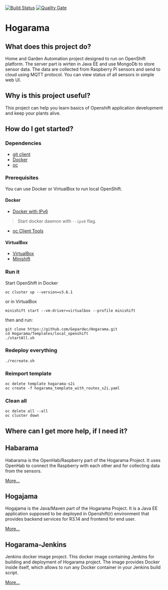 [![Build Status](https://travis-ci.org/Gepardec/Hogarama.svg?branch=master)](https://travis-ci.org/Gepardec/Hogarama) [![Quality Gate](https://sonarcloud.io/api/badges/gate?key=com.gepardec.hogajama:hogajama)](https://sonarcloud.io/dashboard/index/com.gepardec.hogajama:hogajama)

# Hogarama

## What does this project do?
Home and Garden Automation project designed to run on OpenShift platform. The server part is wirten in Java EE and use MongoDb to store sensor data. The data are collected from Raspberry Pi sensors and send to cloud using MQTT protocol. You can view status of all sensors in simple web UI.

## Why is this project useful?
This project can help you learn basics of Openshift application development and keep your plants alive.

## How do I get started?

### Dependencies 
* [git client](https://git-scm.com/)
* [Docker](https://www.docker.com/)
* [oc](https://www.openshift.org/download.html#oc-platforms)

### Prerequisites

You can use Docker or VirtualBox to run local OpenShift. 

#### Docker
* [Docker with IPv6](https://docs.docker.com/engine/userguide/networking/default_network/ipv6/)
 > Start docker daemon with `--ipv6` flag.
* [oc Client Tools](https://www.openshift.org/download.html) 

#### VirtualBox
* [VirtualBox](https://www.virtualbox.org/wiki/Downloads)
* [Minishift](https://docs.openshift.org/latest/minishift/getting-started/installing.html)

### Run it

Start OpenShift in Docker

```
oc cluster up --version=v3.6.1
```

or in VirtualBox

```
minishift start --vm-driver=virtualbox --profile minishift
```

then and run:

```
git clone https://github.com/Gepardec/Hogarama.git
cd Hogarama/Templates/local_openshift
./startAll.sh
```

### Redeploy everything
```
./recreate.sh
```

### Reimport template
```
oc delete template hogarama-s2i
oc create -f hogarama_template_with_routes_s2i.yaml
```

### Clean all
```
oc delete all --all
oc cluster down
```

## Where can I get more help, if I need it?

## Habarama
Habarama is the OpenHab/Raspberry part of the Hogarama Project.
It uses OpenHab to connect the Raspberry with each other and for collecting data from the sensors.

[More...](Habarama/README.md)

## Hogajama
Hogajama is the Java/Maven part of the Hogarama Project. It is a Java EE application supposed to be deployed in Openshift(r) environment that provides backend services for R3.14 and frontend for end user.

[More...](Hogajama/README.md)

## Hogarama-Jenkins
Jenkins docker image project. This docker image containing Jenkins for building and deployment of Hogarama project. The image provides Docker inside itself, which allows to run any Docker container in your Jenkins build script.

[More...](Jenkins/README.md)